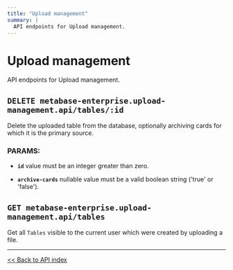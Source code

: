 ```yaml
---
title: "Upload management"
summary: |
  API endpoints for Upload management.
---
```


# Upload management

API endpoints for Upload management.

## `DELETE metabase-enterprise.upload-management.api/tables/:id`

Delete the uploaded table from the database, optionally archiving cards for which it is the primary source.

### PARAMS:

-  **`id`** value must be an integer greater than zero.

-  **`archive-cards`** nullable value must be a valid boolean string ('true' or 'false').

## `GET metabase-enterprise.upload-management.api/tables`

Get all `Tables` visible to the current user which were created by uploading a file.

---

[<< Back to API index](../api-documentation.md)